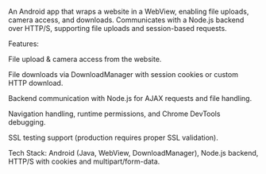 An Android app that wraps a website in a WebView, enabling file uploads, camera access, and downloads.
Communicates with a Node.js backend over HTTP/S, supporting file uploads and session-based requests.

Features:

File upload & camera access from the website.

File downloads via DownloadManager with session cookies or custom HTTP download.

Backend communication with Node.js for AJAX requests and file handling.

Navigation handling, runtime permissions, and Chrome DevTools debugging.

SSL testing support (production requires proper SSL validation).

Tech Stack: Android (Java, WebView, DownloadManager), Node.js backend, HTTP/S with cookies and multipart/form-data.
